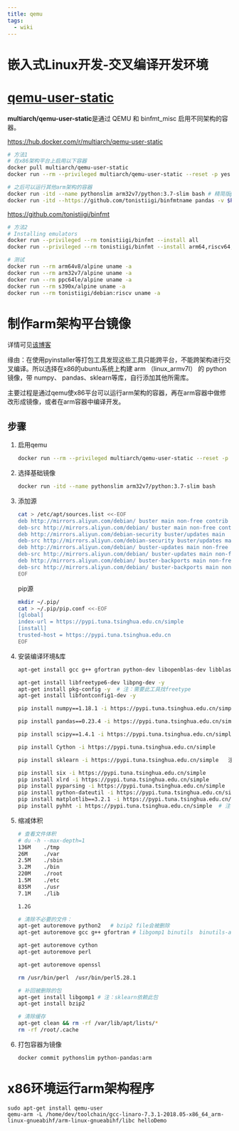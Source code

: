 ```yaml
---
title: qemu
tags:
  - wiki
---
```


# 嵌入式Linux开发-交叉编译开发环境

# [qemu-user-static](https://github.com/multiarch/qemu-user-static)

**multiarch/qemu-user-static**是通过 QEMU 和 binfmt_misc 启用不同架构的容器。

https://hub.docker.com/r/multiarch/qemu-user-static

```bash
# 方法1
# 在x86架构平台上启用以下容器
docker pull multiarch/qemu-user-static
docker run --rm --privileged multiarch/qemu-user-static --reset -p yes

# 之后可以运行其他arm架构的容器
docker run -itd --name pythonslim arm32v7/python:3.7-slim bash # 精简版python
docker run -itd --https://github.com/tonistiigi/binfmtname pandas -v $PWD:/work registry.cn-hangzhou.aliyuncs.com/latelee/python-pandas:arm bash # 某博主制作的pandas环境容器
```

https://github.com/tonistiigi/binfmt


```bash
# 方法2
# Installing emulators
docker run --privileged --rm tonistiigi/binfmt --install all
docker run --privileged --rm tonistiigi/binfmt --install arm64,riscv64,arm

# 测试
docker run --rm arm64v8/alpine uname -a
docker run --rm arm32v7/alpine uname -a
docker run --rm ppc64le/alpine uname -a
docker run --rm s390x/alpine uname -a
docker run --rm tonistiigi/debian:riscv uname -a
```



# 制作arm架构平台镜像

详情可见[该博客](https://blog.csdn.net/subfate/article/details/106821751)

缘由：在使用pyinstaller等打包工具发现这些工具只能跨平台，不能跨架构进行交叉编译。所以选择在x86的ubuntu系统上构建 arm （linux_armv7l） 的 python 镜像，带 numpy、 pandas、sklearn等库，自行添加其他所需库。

主要过程是通过qemu使x86平台可以运行arm架构的容器，再在arm容器中做修改形成镜像，或者在arm容器中编译开发。

## 步骤

1. 启用qemu

   ```bash
   docker run --rm --privileged multiarch/qemu-user-static --reset -p yes
   ```

2. 选择基础镜像

   ```bash
   docker run -itd --name pythonslim arm32v7/python:3.7-slim bash
   ```

3. 添加源

   ```bash
   cat > /etc/apt/sources.list <<-EOF
   deb http://mirrors.aliyun.com/debian/ buster main non-free contrib
   deb-src http://mirrors.aliyun.com/debian/ buster main non-free contrib
   deb http://mirrors.aliyun.com/debian-security buster/updates main
   deb-src http://mirrors.aliyun.com/debian-security buster/updates main
   deb http://mirrors.aliyun.com/debian/ buster-updates main non-free contrib
   deb-src http://mirrors.aliyun.com/debian/ buster-updates main non-free contrib
   deb http://mirrors.aliyun.com/debian/ buster-backports main non-free contrib
   deb-src http://mirrors.aliyun.com/debian/ buster-backports main non-free contrib
   EOF
   ```

   pip源

   ```bash
   mkdir ~/.pip/
   cat > ~/.pip/pip.conf <<-EOF
   [global]
   index-url = https://pypi.tuna.tsinghua.edu.cn/simple
   [install]
   trusted-host = https://pypi.tuna.tsinghua.edu.cn
   EOF
   ```

4. 安装编译环境&库

   ```bash
   apt-get install gcc g++ gfortran python-dev libopenblas-dev libblas-dev liblapack-dev cython -y
   
   apt-get install libfreetype6-dev libpng-dev -y
   apt-get install pkg-config -y  # 注：需要此工具找freetype
   apt-get install libfontconfig1-dev -y
   
   pip install numpy==1.18.1 -i https://pypi.tuna.tsinghua.edu.cn/simple
   
   pip install pandas==0.23.4 -i https://pypi.tuna.tsinghua.edu.cn/simple
   
   pip install scipy==1.4.1 -i https://pypi.tuna.tsinghua.edu.cn/simple
   
   pip install Cython -i https://pypi.tuna.tsinghua.edu.cn/simple
   
   pip install sklearn -i https://pypi.tuna.tsinghua.edu.cn/simple   注：依赖scipy Cython
   
   pip install six -i https://pypi.tuna.tsinghua.edu.cn/simple
   pip install xlrd -i https://pypi.tuna.tsinghua.edu.cn/simple
   pip install pyparsing -i https://pypi.tuna.tsinghua.edu.cn/simple
   pip install python-dateutil -i https://pypi.tuna.tsinghua.edu.cn/simple
   pip install matplotlib==3.2.1 -i https://pypi.tuna.tsinghua.edu.cn/simple  # 注：要freetype，先不安装
   pip install pyhht -i https://pypi.tuna.tsinghua.edu.cn/simple  # 注：需要 scipy、matplotlib
   ```

5. 缩减体积

   ```bash
   # 查看文件体积
   # du -h --max-depth=1
   136M    ./tmp
   26M     ./var
   2.5M    ./sbin
   3.2M    ./bin
   220M    ./root
   1.5M    ./etc
   835M    ./usr
   7.1M    ./lib
   
   1.2G  
   ```

   ```bash
   # 清除不必要的文件：
   apt-get autoremove python2   # bzip2 file会被删除
   apt-get autoremove gcc g++ gfortran # libgomp1 binutils  binutils-arm-linux-gnueabihf 会被删除
   
   apt-get autoremove cython
   apt-get autoremove perl
   
   apt-get autoremove openssl
   
   rm /usr/bin/perl  /usr/bin/perl5.28.1
   
   # 补回被删除的包
   apt-get install libgomp1 # 注：sklearn依赖此包
   apt-get install bzip2
   
   # 清除缓存
   apt-get clean && rm -rf /var/lib/apt/lists/*
   rm -rf /root/.cache
   ```

6. 打包容器为镜像

   ```bash
   docker commit pythonslim python-pandas:arm
   ```



# x86环境运行arm架构程序

```shell
sudo apt-get install qemu-user
qemu-arm -L /home/dev/toolchain/gcc-linaro-7.3.1-2018.05-x86_64_arm-linux-gnueabihf/arm-linux-gnueabihf/libc helloDemo
```

